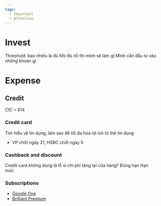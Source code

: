 ```yaml
---
tags:
  - Important
  - Attention
---
```

# Invest

Threshold: bao nhiêu là đủ
Khi đủ rồi thì mình sẽ làm gì
Mình cần đầu tư vào những khoản gì

# Expense
 
## Credit

CIC = 614

### Credit card

Tìm hiểu về tín dụng, làm sao để tối đa hóa lợi ích từ thẻ tín dụng

- VP chốt ngày 21, HSBC chốt ngày 5

### Cashback and discount

Credit card không dùng là lỗ vì chí phí tăng tại cửa hàng?
Đúng hạn
Hạn mức

### Subscriptions

- [Google One](https://one.google.com)
- [Brilliant Premium](https://brilliant.org/payment/subscription_settings)